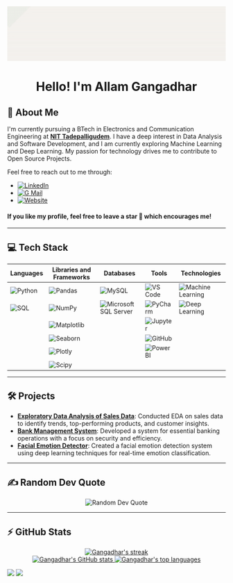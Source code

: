<div align="center">

![Gangadhar Allam](./banner.gif)

</div>

<h1 align="center">Hello! I'm Allam Gangadhar</h1>

## 💫 About Me

I'm currently pursuing a BTech in Electronics and Communication Engineering at **[NIT Tadepalligudem](https://www.nitandhra.ac.in/main/)**. I have a deep interest in Data Analysis and Software Development, and I am currently exploring Machine Learning and Deep Learning. My passion for technology drives me to contribute to Open Source Projects.

Feel free to reach out to me through:

- [![LinkedIn](https://img.shields.io/badge/LinkedIn-%230077B5.svg?style=social&logo=linkedin)](https://www.linkedin.com/in/gangadharallam/)
- [![G Mail](https://img.shields.io/badge/G%20Mail-%23EA4335.svg?style=social&logo=GMail)](mailto:gangadhar.allam2001@gmail.com)
- [![Website](https://img.shields.io/badge/Website-%231877F2.svg?style=social&logo=Microsoft%20Edge)](https://gangadhar107.github.io/portfolio-website/)

#### **If you like my profile, feel free to leave a star 🌟 which encourages me!**

---

## 💻 Tech Stack

| **Languages**                                                                                   | **Libraries and Frameworks**                                                                      | **Databases**                                                                                       | **Tools**                                                                                                   | **Technologies**                                                                                       |
| ------------------------------------------------------------------------------------------------| --------------------------------------------------------------------------------------------------| ----------------------------------------------------------------------------------------------------| -----------------------------------------------------------------------------------------------------------| --------------------------------------------------------------------------------------------------------|
| ![Python](https://img.shields.io/badge/python-%2314354C.svg?style=for-the-badge&logo=python&logoColor=white) | ![Pandas](https://img.shields.io/badge/pandas-%23150458.svg?style=for-the-badge&logo=pandas&logoColor=white)       | ![MySQL](https://img.shields.io/badge/mysql-%2300f.svg?style=for-the-badge&logo=mysql&logoColor=white)         | ![VS Code](https://img.shields.io/badge/VS%20Code-007ACC?style=for-the-badge&logo=visual-studio-code&logoColor=white) | ![Machine Learning](https://img.shields.io/badge/Machine%20Learning-%23E34F26.svg?style=for-the-badge&logo=machine-learning&logoColor=white) |
| ![SQL](https://img.shields.io/badge/sql-%2300f.svg?style=for-the-badge&logo=sql&logoColor=white)      | ![NumPy](https://img.shields.io/badge/numpy-%23013243.svg?style=for-the-badge&logo=numpy&logoColor=white)         | ![Microsoft SQL Server](https://img.shields.io/badge/Microsoft%20SQL%20Server-CC2927?style=for-the-badge&logo=microsoft%20sql%20server&logoColor=white) | ![PyCharm](https://img.shields.io/badge/PyCharm-143?style=for-the-badge&logo=pycharm&logoColor=black&color=black&labelColor=green) | ![Deep Learning](https://img.shields.io/badge/Deep%20Learning-%23E34F26.svg?style=for-the-badge&logo=deep-learning&logoColor=white)         |
|                                                                                                 | ![Matplotlib](https://img.shields.io/badge/matplotlib-%23ffffff.svg?style=for-the-badge&logo=matplotlib&logoColor=black) |                                                                                                    | ![Jupyter](https://img.shields.io/badge/jupyter-%23FA0F00.svg?style=for-the-badge&logo=jupyter&logoColor=white)      |                                                                                                         |
|                                                                                                 | ![Seaborn](https://img.shields.io/badge/seaborn-%2300000f.svg?style=for-the-badge&logo=seaborn&logoColor=white)     |                                                                                                    | ![GitHub](https://img.shields.io/badge/github-%23121011.svg?style=for-the-badge&logo=github&logoColor=white)          |                                                                                                         |
|                                                                                                 | ![Plotly](https://img.shields.io/badge/plotly-%233C4E78.svg?style=for-the-badge&logo=plotly&logoColor=white)         |                                                                                                    | ![Power BI](https://img.shields.io/badge/Power%20BI-F2C811?style=for-the-badge&logo=power-bi&logoColor=black)         |                                                                                                         |
|                                                                                                 | ![Scipy](https://img.shields.io/badge/scipy-%230C55A5.svg?style=for-the-badge&logo=scipy&logoColor=white)           |                                                                                                    |                                                                                                               |                                                                                                         |

---

## 🛠️ Projects

- **[Exploratory Data Analysis of Sales Data](https://github.com/gangadhar107/Exploratory-Data-Analysis-EDA-of-Sales-Dataset)**: Conducted EDA on sales data to identify trends, top-performing products, and customer insights.
- **[Bank Management System](https://github.com/gangadhar107/Bank-Management-System)**: Developed a system for essential banking operations with a focus on security and efficiency.
- **[Facial Emotion Detector](https://github.com/gangadhar107/Facial-Emotion-Detector-using-OpenCV-and-Deep-Learning)**: Created a facial emotion detection system using deep learning techniques for real-time emotion classification.

---

## ✍️ Random Dev Quote

<div align="center">

![Random Dev Quote](https://quotes-github-readme.vercel.app/api?type=horizontal&theme=tokyonight)

</div>

---

## ⚡ GitHub Stats

<div align="center">
   <a href="https://github.com/gangadhar107">
        <img alt="Gangadhar's streak" src="https://streak-stats.demolab.com?user=gangadhar107&theme=radical&border_radius=2.5"/>
   </a>
</div>

<div align="center">
<a href="https://github.com/gangadhar107">
        <img alt="Gangadhar's GitHub stats" src="https://readme-stats.warengonzaga.com/api?username=gangadhar107&show_icons=true&count_private=true&theme=radical" width="400px"/>
</a>

<a href="https://github.com/gangadhar107">
        <img alt="Gangadhar's top languages" src="https://readme-stats.warengonzaga.com/api/top-langs?username=gangadhar107&layout=compact&theme=radical" width="390px"/>
</a>
</div>

![](https://komarev.com/ghpvc/?username=gangadhar107&label=Profile%20views&color=0e75b6)
![](https://hit.yhype.me/github/profile?user_id=70138027)
